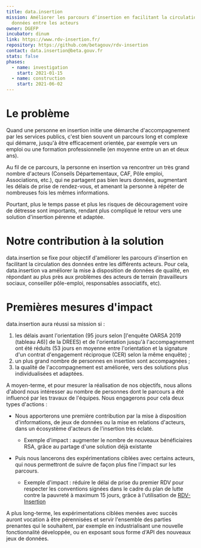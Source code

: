 ```yaml
---
title: data.insertion
mission: Améliorer les parcours d’insertion en facilitant la circulation de
  données entre les acteurs
owner: DGEFP
incubator: dinum
link: https://www.rdv-insertion.fr/
repository: https://github.com/betagouv/rdv-insertion
contact: data.insertion@beta.gouv.fr
stats: false
phases:
  - name: investigation
    start: 2021-01-15
  - name: construction
    start: 2021-06-02
---
```

# Le problème

Quand une personne en insertion initie une démarche d'accompagnement par les services publics, c'est bien souvent un parcours long et complexe qui démarre, jusqu'à être efficacement orientée, par exemple vers un emploi ou une formation professionnelle (en moyenne entre un an et deux ans).

Au fil de ce parcours, la personne en insertion va rencontrer un très grand nombre d'acteurs (Conseils Départementaux, CAF, Pôle emploi, Associations, etc.), qui ne partagent pas bien leurs données, augmentant les délais de prise de rendez-vous, et amenant la personne à répéter de nombreuses fois les mêmes informations.

Pourtant, plus le temps passe et plus les risques de découragement voire de détresse sont importants, rendant plus compliqué le retour vers une solution d'insertion pérenne et adaptée.

# Notre contribution à la solution

data.insertion se fixe pour objectif d'améliorer les parcours d'insertion en facilitant la circulation des données entre les différents acteurs.
Pour cela, data.insertion va améliorer la mise à disposition de données de qualité, en répondant au plus près aux problèmes des acteurs de terrain (travailleurs sociaux, conseiller pôle-emploi, responsables associatifs, etc).

# Premières mesures d'impact

data.insertion aura réussi sa mission si :

1. les délais avant l'orientation (95 jours selon \[l'enquête OARSA 2019 (tableau A6)] de la DREES) et de l'orientation jusqu'à l'accompagnement ont été réduits (53 jours en moyenne entre l'orientation et la signature d'un contrat d'engagement réciproque (CER) selon la même enquête) ;
2. un plus grand nombre de personnes en insertion sont accompagnées ;
3. la qualité de l'accompagnement est améliorée, vers des solutions plus individualisées et adaptées.

A moyen-terme, et pour mesurer la réalisation de nos objectifs, nous allons d'abord nous intéresser au nombre de personnes dont le parcours a été influencé par les travaux de l'équipes. Nous engagerons pour cela deux types d'actions :

* Nous apporterons une première contribution par la mise à disposition d'informations, de jeux de données ou la mise en relations d'acteurs, dans un écosystème d'acteurs de l'insertion très éclaté.

  * Exemple d'impact : augmenter le nombre de nouveaux bénéficiaires RSA, grâce au partage d'une solution déjà existante
* Puis nous lancerons des expérimentations ciblées avec certains acteurs, qui nous permettront de suivre de façon plus fine l'impact sur les parcours.

  * Exemple d'impact : réduire le délai de prise du premier RDV pour respecter les conventions signées dans le cadre du plan de lutte contre la pauvreté à maximum 15 jours, grâce à l'utilisation de [RDV-Insertion](https://www.rdv-insertion.fr/)

A plus long-terme, les expérimentations ciblées menées avec succès auront vocation à être pérennisées et servir l'ensemble des parties prenantes qui le souhaitent, par exemple en industrialisant une nouvelle fonctionnalité développée, ou en exposant sous forme d'API des nouveaux jeux de données.

